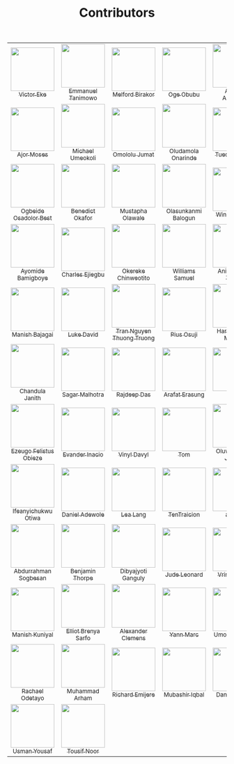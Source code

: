   <h1 align="center">Contributors</h1>

<br>

<table>
<tr>

<!-- Start of column-1 -->
<td align="center">
  <a href="https://github.com/evavic44">
    <img src="https://avatars.githubusercontent.com/u/62628408?v=4" width="100px"> <br/>
    <sub>Victor Eke</sub>
  </a>
</td>
<!-- End of column-1 -->
 <!-- Start of column-2 -->
<td align="center">
  <a href="https://github.com/Mannuel25">
    <img src="https://avatars.githubusercontent.com/u/68563757?v=4" width="100px"> <br/>
    <sub>Emmanuel Tanimowo</sub>
  </a>
</td>
<!-- End of column-2 -->
<!-- Start of column-3 -->
<td align="center">
  <a href="https://github.com/Melford-D">
    <img
      src="https://avatars.githubusercontent.com/u/67881299?v=4"
      width="100px"
    />
    <br />
    <sub>Melford Birakor</sub>
  </a>
</td>
<!-- End of column-3 -->
<!-- Start of column-4 -->
<td align="center">
  <a href="https://github.com/ogeobubu">
    <img
      src="https://avatars.githubusercontent.com/u/68722564?v=4"
      width="100px"
    />
    <br />
    <sub>Oge Obubu</sub>
  </a>
</td>
<!-- End of column-4 -->
<!-- Start of column-5 -->
<td align="center">
  <a href="https://github.com/ahmadadejumo">
    <img
      src="https://avatars.githubusercontent.com/u/55682552?v=4"
      width="100px"
    />
    <br />
    <sub>Ahmad Adejumo</sub>
  </a>
</td>
<!-- End of column-5 -->
<!-- Start of column-6 -->
<td align="center">
  <a href="https://github.com/vermilion4">
    <img
      src="https://avatars.githubusercontent.com/u/49479307?v=4"
      width="100px"
    />
    <br />
    <sub>Adaeze Ndupu</sub>
  </a>
</td>
<!-- End of column-6 -->
<!-- Start of column-7 -->
<td align="center">
  <a href="https://github.com/pablo-clueless">
    <img
      src="https://avatars.githubusercontent.com/u/68032187?v=4"
      width="100px"
    />
    <br />
    <sub>Samson OKunola</sub>
  </a>
</td>
<!-- End of column-7 -->
</tr>

<tr>
  <!-- Start of column-8 -->
  <td align="center">
    <a href="https://github.com/ajormoses">
      <img
        src="https://avatars.githubusercontent.com/ajormoses"
        width="100px"
      />
      <br />
      <sub>Ajor Moses</sub>
    </a>
  </td>
  <!-- End of column-8 -->
  <!-- Start of column-9 -->
  <td align="center">
    <a href="https://github.com/mikey247">
      <img
        src="https://avatars.githubusercontent.com/u/93191705?v=4"
        width="100px"
      />
      <br />
      <sub>Michael Umeokoli</sub>
    </a>
  </td>
  <!-- End of column-9 -->
  <!-- Start of column-10 -->
  <td align="center">
    <a href="https://github.com/Jummate">
      <img
        src="https://avatars.githubusercontent.com/u/40699198?v=4"
        width="100px"
      />
      <br />
      <sub>Omololu Jumat</sub>
    </a>
  </td>
  <!-- End of column-10 -->

  <!-- Start of column-11 -->
<td align="center">
  <a href="https://github.com/damtrix">
    <img
      src="https://avatars.githubusercontent.com/u/42788669?s=400&u=be1f9d656fa29d9a56bd2d47c19936a550d11532&v=4"
      width="100px"
    />
    <br />
    <sub>Oludamola Onarinde</sub>
  </a>
</td>
<!-- End of column-11 -->
 <!-- Start of column-12 -->
<td align="center">
  <a href="https://github.com/0tuedon">
    <img
      src="https://avatars.githubusercontent.com/u/90271995?v=4"
      width="100px"
    />
    <br />
    <sub>Tuedon Tuoyo</sub>
  </a>
</td>
<!-- End of column-12 -->
<!-- Start of column-13 -->
<td align="center">
  <a href="https://github.com/Analog-ng">
    <img
      src="https://avatars.githubusercontent.com/u/74217320?v=4"
      width="100px"
    />
    <br />
    <sub>Oluwabamise Olatunji</sub>
  </a>
</td>
<!-- End of column-13 -->

 <!-- Start of column-14 -->
  <td align="center">
  <a href="https://github.com/daveeedu">
    <img
      src="https://avatars.githubusercontent.com/u/10342715?v=4"
      width="100px"
    />
    <br />
    <sub>David Edu</sub>
  </a>
</td>
<!-- End of column-14 -->
</tr>
<tr>
<!-- Start of column-15 -->
<td align="center">
  <a href="https://github.com/ogbeidebest">
    <img
      src="https://avatars.githubusercontent.com/u/78824140?v=4"
      width="100px"
    />
    <br />
    <sub>Ogbeide Osadolor Best</sub>
  </a>
</td>
<!-- End of column-15 -->
<!-- Start of column-16 -->
<td align="center">
  <a href="https://github.com/Benn1440">
    <img
      src="https://avatars.githubusercontent.com/u/67696393?v=4"
      width="100px"
    />
    <br />
    <sub>Benedict Okafor</sub>
  </a>
</td>
<!-- End of column-16-->
<!-- Start of column-17 -->
<td align="center">
  <a href="https://github.com/walemust">
    <img
      src="https://avatars.githubusercontent.com/u/52992651?v=4"
      width="100px"
    />
    <br />
    <sub>Mustapha Olawale</sub>
  </a>
</td>
<!-- End of column-17 -->
<!-- Start of column-18 -->
<td align="center">
  <a href="https://github.com/sukodes">
    <img
      src="https://avatars.githubusercontent.com/u/80556643?v=4"
      width="100px"
    />
    <br />
    <sub>Olasunkanmi Balogun</sub>
  </a>
</td>
<!-- End of column-18 -->
<!-- Start of column-19 -->
<td align="center">
  <a href="https://github.com/winniffy">
    <img
      src="https://avatars.githubusercontent.com/u/81039726?v=4"
      width="100px"
    />
    <br />
    <sub>Winner Umeh</sub>
   </a>
 </td>
 <!-- End of column-19 -->
 <!-- Start of column-20 -->
<td align="center">
  <a href="https://github.com/frankiefab100">
    <img
      src="https://avatars.githubusercontent.com/u/46662771?v=4"
      width="100px"
    />
    <br />
    <sub>Franklin Ohaegbulam</sub>
  </a>
</td>
<!-- End of column-20 -->
 <!-- Start of column-21 -->
<td align="center">
  <a href="https://github.com/Chuksmbanaso">
    <img
      src="https://avatars.githubusercontent.com/u/89187837?v=4"
      width="100px"
    />
    <br />
    <sub>Chuks Mbanaso</sub>
  </a>
</td>
<!-- End of column-21 -->
</tr>

<tr>
<!-- Start of column-22 -->
<td align="center">
  <a href="https://github.com/aycom366">
    <img
      src="https://avatars.githubusercontent.com/u/42998943?v=4"
      width="100px"
    />
    <br />
    <sub>Ayomide Bamigboye</sub>
  </a>
</td>
<!-- End of column-22 -->
<!-- Start of column-23 -->
<td align="center">
  <a href="https://github.com/keleris32">
    <img
      src="https://avatars.githubusercontent.com/u/16802517?v=4"
      width="100px"
    />
    <br />
    <sub>Charles Ejiegbu</sub>
  </a>
</td>
<!-- End of column-23 -->
<!-- Start of column-24 -->
<td align="center">
  <a href="https://github.com/okerekechinweotito">
    <img
      src="https://avatars.githubusercontent.com/u/65835404?v=4"
      width="100px"
    />
    <br />
    <sub>Okereke Chinweotito</sub>
  </a>
</td>
<!-- End of column-24 -->
<!-- Start of column-25 -->
<td align="center">
  <a href="https://github.com/williamssam">
    <img
      src="https://avatars.githubusercontent.com/u/68322437?v=4"
      width="100px"
    />
    <br />
    <sub>Williams Samuel</sub>
  </a>
</td>
<!-- End of column-25 -->
<!-- Start of column-26 -->
<td align="center">
  <a href="https://github.com/blade-01">
    <img
      src="https://avatars.githubusercontent.com/u/47092407?v=4"
      width="100px"
    />
    <br />
    <sub>Animashaun Taofiq</sub>
  </a>
</td>
<!-- End of column-26 -->
<!-- Start of column-27 -->
<td align="center">
  <a href="https://github.com/Malvin-mi">
    <img
      src="https://avatars.githubusercontent.com/u/86524620?v=4"
      width="100px"
    />
    <br />
    <sub>Michael Ogunyemi</sub>
  </a>
</td>
<!-- End of column-27 -->
  <!-- Start of column-28 -->
<td align="center">
  <a href="https://github.com/AyoOlu1">
    <img
      src="https://avatars.githubusercontent.com/u/72816381?v=4"
      width="100px"
    />
    <br />
    <sub>Victor Oluwayemi</sub>
  </a>
</td>
<!-- End of column-28 -->
</tr>
<tr>
  <!-- Start of column-29 -->
<td align="center">
  <a href="https://github.com/manishbajagai2">
    <img
      src="https://avatars.githubusercontent.com/u/62448303?s=400&u=bc19d47613759bb6c3a48ba0b5574d0da85daf25&v=4"
      width="100px"
    />
    <br />
    <sub>Manish Bajagai</sub>
  </a>
</td>
<!-- End of column-29 -->
<!-- Start of column-30 -->
<td align="center">
  <a href="https://github.com/lucadavid075">
    <img
      src="https://avatars.githubusercontent.com/u/54486212?s=96&v=4"
      width="100px"
    > <br/>
    <sub>Luke David</sub>
  </a>
</td>
<!-- End of column-30 -->
  <!-- Start of column-31 -->
<td align="center">
  <a href="https://github.com/thuongtruong1009">
    <img
      src="https://avatars.githubusercontent.com/u/71834167?v=4"
      width="100px"
    > <br/>
    <sub>Tran Nguyen Thuong Truong</sub>
  </a>
</td>
<!-- End of column-31 -->
<!-- Start of column-32 -->
<td align="center">
  <a href="https://github.com/OsujiPius">
    <img
      src="https://avatars.githubusercontent.com/u/94569961?v=4"
      width="100px"
    />
    <br />
    <sub>Pius Osuji</sub>
  </a>
</td>
<!-- End of column-32 -->
<!-- Start of column-33 -->
<td align="center">
  <a href="https://github.com/moraneharsh">
    <img
      src="https://avatars.githubusercontent.com/u/61085254?v=4"
      width="100px"
    />
    <br />
    <sub>Harsh Kumar Morane</sub>
  </a>
</td>
<!-- End of column-33 -->
<!-- Start of column-34 -->
<td align="center">
  <a href="https://github.com/segunajibola">
    <img
      src="https://avatars.githubusercontent.com/u/74687658?v=4"
      width="100px"
    />
    <br />
    <sub>Segun Ajibola</sub>
  </a>
</td>
<!-- End of column-34 -->
<!-- Start of column-35 -->
<td align="center">
  <a href="https://github.com/AvidCoder101">
    <img
      src="https://avatars.githubusercontent.com/u/70807684?v=4"
      width="100px"
    />
    <br />
    <sub>Avid Coder</sub>
  </a>
</td>
<!-- End of column-35 -->
<tr>
<!-- Start of column-36 -->
<td align="center">
  <a href="https://github.com/RedEdge967">
    <img
      src="https://avatars.githubusercontent.com/u/91379432?v=4"
      width="100px"
    />
    <br />
    <sub>Chandula Janith</sub>
  </a>
</td>
<!-- End of column-36 -->
<!-- Start of column-37 -->
<td align="center">
  <a href="https://github.com/Sagar0-0">
    <img
      src="https://avatars.githubusercontent.com/u/85388413?v=4"
      width="100px"
    />
    <br />
    <sub>Sagar Malhotra</sub>
  </a>
</td>
<!-- End of column-37 -->
<!-- Start of column-38 -->
<td align="center">
  <a href="https://github.com/Rajspeaks">
    <img
      src="https://avatars.githubusercontent.com/u/44817007?v=4"
      width="100px"
    />
    <br />
    <sub>Rajdeep Das</sub>
  </a>
</td>
<!-- End of column-38 -->
<!-- Start of column-39 -->
  <td align="center">
  <a href="https://github.com/Arafat-erasung">
    <img
      src="https://avatars.githubusercontent.com/u/67491455?v=4"
      width="100px"
    />
    <br />
    <sub>Arafat Erasung</sub>
  </a>
</td>
<!-- End of column-39 -->
<!-- Start of column-40 -->
<td align="center">
  <a href="https://github.com/devenes">
    <img
      src="https://avatars.githubusercontent.com/u/66560757?v=4"
      width="100px"
    />
    <br />
    <sub>Enes</sub>
  </a>
</td>
<!-- End of column-40 -->
<!-- Start of column-41 -->
<td align="center">
  <a href="https://github.com/eunit99">
    <img
      src="https://avatars.githubusercontent.com/u/24845008?v=4"
      width="100px"
    />
    <br />
    <sub>Eunit</sub>
  </a>
</td>
<!-- End of column-41 -->
<!-- Start of column-42 -->
<td align="center">
  <a href="https://github.com/rolandexplore93">
    <img
      src="https://avatars.githubusercontent.com/u/63131597?v=4"
      width="100px"
    />
    <br />
    <sub>Orobola Roland Ogundipe</sub>
  </a>
</td>
<!-- End of column-42 -->
</tr>

<tr>
<!-- Start of column-43 -->
<td align="center">
  <a href="https://github.com/felistus">
    <img
      src="https://avatars.githubusercontent.com/u/40578478?v=4"
      width="100px"
    />
    <br />
    <sub>Ezeugo Felistus Obieze</sub>
  </a>
</td>
<!-- End of column-43 -->
  <!-- Start of column-44 -->
<td align="center">
  <a href="https://github.com/EvanderInacio">
    <img
      src="https://avatars.githubusercontent.com/u/72362299?v=4"
      width="100px"
    />
    <br />
    <sub>Evander Inacio</sub>
  </a>
</td>
<!-- End of column-44 -->
<!-- Start of column-45 -->
<td align="center">
  <a href="https://github.com/Vinyl-Davyl">
    <img
      src="https://avatars.githubusercontent.com/u/68241801?s=40&v=4"
      width="100px"
    />
    <br />
    <sub>Vinyl Davyl</sub>
  </a>
</td>
<!-- End of column-45 -->
<!-- Start of column-46 -->
<td align="center">
  <a href="https://github.com/tomxdev">
    <img
      src="https://avatars.githubusercontent.com/u/2278662?v=4"
      width="100px"
    />
    <br />
    <sub>Tom</sub>
  </a>
</td>
<!-- End of column-46 -->
<!-- Start of column-47 -->
<td align="center">
  <a href="https://github.com/TropicolX">
    <img
      src="https://avatars.githubusercontent.com/u/68024640?v=4"
      width="100px"
    />
    <br />
    <sub>Oluwabusayo Jacobs</sub>
  </a>
</td>
<!-- End of column-47 -->
<!-- Start of column-48 -->
<td align="center">
  <a href="https://github.com/JohnL77">
    <img
      src="https://avatars.githubusercontent.com/u/86346923?v=4"
      width="100px"
    />
    <br />
    <sub>John Ling</sub>
  </a>
</td>
<!-- End of column-48 -->
<!-- Start of column-49 -->
<td align="center">
  <a href="https://github.com/Satellite-system">
    <img
      src="https://avatars.githubusercontent.com/u/67074308?s=40&v=4"
      width="100px"
    />
    <br />
    <sub>Adarsh Urmaliya</sub>
  </a>
</td>
<!-- End of column-49 -->
</tr>
<tr>
<!-- Start of column-50 -->
<td align="center">
  <a href="https://github.com/ifeanyichukwuOtiwa-sports">
    <img
      src="https://avatars.githubusercontent.com/u/101393404?v=4"
      width="100px"
    />
    <br />
    <sub>Ifeanyichukwu Otiwa</sub>
  </a>
</td>
<!-- End of column-50 -->
<!-- Start of column-51 -->
<td align="center">
  <a href="https://github.com/DanAdewole">
    <img
      src="https://avatars.githubusercontent.com/u/50157693?v=4"
      width="100px"
    />
    <br />
    <sub>Daniel Adewole</sub>
  </a>
</td>
<!-- End of column-51 -->
<!-- Start of column-52 -->
<td align="center">
  <a href="https://github.com/leaxlang">
    <img
      src="https://avatars.githubusercontent.com/u/94092534?v=4"
      width="100px"
    />
    <br />
    <sub>Lea Lang</sub>
  </a>
</td>
<!-- End of column-52 -->
<!-- Start of column-53 -->
<td align="center">
  <a href="https://github.com/TenTraicion">
    <img
      src="https://avatars.githubusercontent.com/u/103281314?v=4"
      width="100px"
    />
    <br />
    <sub>TenTraicion</sub>
  </a>
</td>
<!-- End of column-53 -->
<!-- Start of column-54 -->
<td align="center">
  <a href="https://github.com/adyasha-m">
    <img
      src="https://avatars.githubusercontent.com/u/96990970?v=4"
      width="100px"
    />
    <br />
    <sub>adivee</sub>
  </a>
</td>
<!-- End of column-54 -->
<!-- Start of column-55 -->
<td align="center">
  <a href="https://github.com/Topman-14">
    <img
      src="https://avatars.githubusercontent.com/u/98329531?s=96&v=4"
      width="100px"
    />
    <br />
    <sub>Tope Akinkuade</sub>
  </a>
</td>
<!-- End of column-55 -->
<!-- Start of column-56 -->
<td align="center">
  <a href="https://github.com/Jemeni11/">
    <img
      src="https://avatars.githubusercontent.com/u/52603291?v=4"
      width="100px"
    />
    <br />
    <sub>Emmanuel Jemeni</sub>
  </a>
</td>
<!-- End of column-56 -->
<!-- Start of column-57 -->
<tr>
<td align="center">
  <a href="https://github.com/AbdurrahmanSogbesan">
    <img
      src="https://avatars.githubusercontent.com/u/64173776?v=4"
      width="100px"
    />
    <br />
    <sub>Abdurrahman Sogbesan</sub>
  </a>
</td>
<!-- End of column-57 -->

<!-- Start of column-58 -->
<td align="center">
  <a href="https://github.com/benjithorpe">
    <img
      src="https://avatars.githubusercontent.com/u/61359802?v=4"
      width="100px"
    />
    <br />
    <sub>Benjamin Thorpe</sub>
  </a>
</td>
<!-- End of column-58 -->

<!-- Start of column-59 -->
<td align="center">
  <a href="https://github.com/Dibyajyoti2002">
    <img
      src="https://avatars.githubusercontent.com/u/72976359?v=4"
      width="100px"
    />
    <br />
    <sub>Dibyajyoti Ganguly</sub>
  </a>
</td>
<!-- End of column-59 -->

<!-- Start of column-60 -->
<td align="center">
  <a href="https://github.com/judeleonard">
    <img
      src="https://avatars.githubusercontent.com/u/56643416?v=4"
      width="100px"
    />
    <br />
    <sub>Jude Leonard </sub>
  </a>
</td>
<!-- End of column-60 -->

<!-- Start of column-61 -->
<td align="center">
  <a href="https://github.com/VrindaDaga02">
    <img
      src="https://avatars.githubusercontent.com/u/112348809?s=40&v=4"
      width="100px"
    />
    <br />
    <sub>Vrinda Daga</sub>
  </a>
</td>
<!-- End of column-61 -->

<!-- Start of column-62 -->
<td align="center">
  <a href="https://github.com/abdullah43577">
    <img
      src="https://avatars.githubusercontent.com/u/100965547?v=4"
      width="100px"
    />
    <br />
    <sub>Abdullah Ayoola</sub>
  </a>
</td>
<!-- End of column-62 -->

<!-- Start of column-63 -->
<td align="center">
  <a href="https://github.com/TechyCredeski">
    <img
      src="https://avatars.githubusercontent.com/u/66284998?v=4"
      width="100px"
    />
    <br />
    <sub>Chukwu Solomon</sub>
  </a>
</td>
<!-- End of column-63 -->

<tr>
<!-- Start of column-64 -->
<td align="center">
  <a href="https://github.com/manish0kuniyal">
    <img
      src="https://avatars.githubusercontent.com/u/110035752?s=400&v=4"
      width="100px"
    />
    <br />
    <sub>Manish Kuniyal</sub>
  </a>
</td>
<!-- End of column-64 -->
<!-- Start of column-65 -->
<td align="center">
  <a href="https://github.com/mcjill">
    <img
      src="https://avatars.githubusercontent.com/u/66503402?v=4"
      width="100px"
    />
    <br />
    <sub>Elliot Brenya Sarfo</sub>
  </a>
</td>
<!-- End of column-65 -->
<!-- Start of column-66 -->
<td align="center">
  <a href="https://github.com/XanderRubio">
    <img
      src="https://avatars.githubusercontent.com/u/120526253?v=4"
      width="100px"
    />
    <br />
    <sub>Alexander Clemens</sub>
  </a>
</td>
<!-- End of column-67 -->
<!-- Start of column-68 -->
<td align="center">
  <a href="https://github.com/yannmarc">
    <img
      src="https://avatars.githubusercontent.com/u/89643808?v=4"
      width="100px"
    />
    <br />
    <sub>Yann Marc</sub>
  </a>
</td>
<!-- End of column-68 -->
<!-- Start of column-69 -->
<td align="center">
  <a href="https://github.com/Gilbertttt">
    <img
      src="https://avatars.githubusercontent.com/u/93888334?v=4"
      width="100px"
    />
    <br />
    <sub>Umoren Gilbert</sub>
  </a>
</td>
<!-- End of column-69 -->
<!-- Start of column-70 -->
<td align="center">
  <a href="https://github.com/onaivio">
    <img
      src="https://avatars.githubusercontent.com/u/107544743?v=4"
      width="100px"
    />
    <br />
    <sub>Onaivio</sub>
  </a>
</td>
<!-- End of column-70 -->
<!-- Start of column-71 -->
<td align="center">
  <a href="https://github.com/sundaram08">
    <img
      src="https://avatars.githubusercontent.com/u/119049847?s=400&u=f6b70b63167ed00fba0e92538f6ded4c7e5332c2&v=4"
      width="100px"
    />
    <br />
    <sub>Sundaram</sub>
  </a>
</td>
</tr>

<tr>
  <!-- End of column-71 -->
  <!-- Start of column-72 -->
<td align="center">
  <a href="https://github.com/Rakielle">
    <img
      src="https://avatars.githubusercontent.com/u/48498778?v=4"
      width="100px"
    />
    <br />
    <sub>Rachael Odetayo</sub>
  </a>
</td>
<!-- End of column-72 -->
  <!-- Start of column-73 -->
<td align="center">
  <a href="https://github.com/arhamansari11">
    <img
      src="https://avatars.githubusercontent.com/u/124850772?v=4"
      width="100px"
    />
    <br />
    <sub>Muhammad Arham</sub>
  </a>
</td>
<!-- End of column-73 -->
  <!-- Start of column-74 -->
<td align="center">
  <a href="https://github.com/The-CodeINN">
    <img
      src="https://avatars.githubusercontent.com/u/67247138?v=4"
      width="100px"
    />
    <br />
    <sub>Richard Emijere</sub>
  </a>
</td>
<!-- End of column-74 -->
<!-- Start of column-75 -->
<td align="center">
  <a href="https://github.com/Mubshr07">
    <img
      src="https://avatars.githubusercontent.com/u/34352213?v=4"
      width="100px"
    />
    <br />
    <sub>Mubashir Iqbal</sub>
  </a>
</td>
<!-- End of column-75 -->
<!-- Start of column-76 -->
<td align="center">
  <a href="https://github.com/dekema9924">
    <img
      src="https://avatars.githubusercontent.com/u/143339000?s=400&u=6a317eda7c64612a5cb7abf4256354f01bc9c30a&v=4"
      width="100px"
    />
    <br />
    <sub>Daniel Ekema</sub>
  </a>
</td>
<!-- End of column-76 -->
<!-- Start of column-77 -->
<td align="center">
  <a href="https://github.com/aravindsbhat">
    <img
      src="https://avatars.githubusercontent.com/u/116895270?v=4"
      width="100px"
    />
    <br />
    <sub>Aravind S Bhat</sub>
<!-- End of column-77 -->
<!-- Start of column-78 -->
<td align="center">
  <a href="https://github.com/HassanMehmood413">
    <img
      src="https://avatars.githubusercontent.com/u/170643017?v=4"
      width="100px"
    />
    <br />
    <sub>Hassan Mehmood</sub>
<!-- End of column-78 -->
<tr>
<!-- Start of column-79 -->
<td align="center">
  <a href="https://github.com/theusmanyousaf">
    <img
      src="https://avatars.githubusercontent.com/u/109468416?s=400&u=bd013f303c51190a79d818694d7a8c1ffd08981a&v=4"
      width="100px"
    />
    <br />
    <sub>Usman Yousaf</sub>
<!-- End of column-79 -->
<!-- Start of column-80 -->
<td align="center">
  <a href="https://github.com/tousif12">
    <img
      src="https://avatars.githubusercontent.com/u/10029089?v=4"
      width="100px"
    />
    <br />
    <sub>Tousif Noor</sub>
  </a>
</td>
<!-- End of column-80 -->
</tr>
</table>
